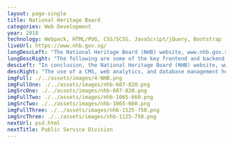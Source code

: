 ```yaml
---
layout: page-single
title: National Heritage Board
categories: Web Development
year: 2018
technology: Webpack, HTML/PUG, CSS/SCSS, JavaScript/jQuery, Bootstrap
liveUrl: https://www.nhb.gov.sg/
longDescLeft: "The National Heritage Board (NHB) website, www.nhb.gov.sg, is targeted towards a diverse audience, including researchers, history enthusiasts, tourists, and the general public. The website provides information about the rich cultural heritage and history of Singapore, as well as updates on the latest events and initiatives of the National Heritage Board."
longDescRight: "The following are some of the key frontend and backend technologies used in the development of the NHB website: -Frontend Technologies: User Interface (UI) Design, Responsive Web Design (RWD), Interactive Elements; -Backend Technologies: Content Management System (CMS), Web Analytics, Database Management, Security Measures, These technologies help to ensure that www.nhb.gov.sg provides stakeholders with an effective, efficient, and secure online experience, while providing relevant and up-to-date information about the cultural heritage and history of Singapore. The National Heritage Board's commitment to using advanced technology reflects its dedication to promoting and preserving Singapore's cultural heritage."
descLeft: "In conclusion, the National Heritage Board (NHB) website, www.nhb.gov.sg, is designed to cater to a diverse target audience, including researchers, history enthusiasts, tourists, and the general public. The frontend and backend technologies used on the website prioritize user experience, accessibility, and security."
descRight: "The use of a CMS, web analytics, and database management helps to ensure an efficient and effective online experience for stakeholders, while the security measures employed ensure the protection of sensitive information. The NHB team's commitment to using advanced technology reflects its dedication to promoting and preserving Singapore's cultural heritage, while providing stakeholders with the best possible information and support."
imgFull: ./../assets/images/4-NHB.png
imgFullOne: ./../assets/images/nhb-607-820.png
imgSrcOne: ./../assets/images/nhb-607-820.png
imgFullTwo: ./../assets/images/nhb-1065-660.png
imgSrcTwo: ./../assets/images/nhb-1065-660.png
imgFullThree: ./../assets/images/nhb-1125-750.png
imgSrcThree: ./../assets/images/nhb-1125-750.png
nextUrl: psd.html
nextTitle: Public Service Division
---
```

